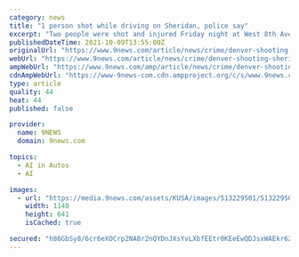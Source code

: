 ```yaml
---
category: news
title: "1 person shot while driving on Sheridan, police say"
excerpt: "Two people were shot and injured Friday night at West 8th Avenue and Sheridan Boulevard, according to the Denver Police Department (DPD). DPD got a call about the shooting at 8:12 p.m. At least one of the victims was shot while driving on Sheridan and got themselves to a hospital,"
publishedDateTime: 2021-10-09T13:55:00Z
originalUrl: "https://www.9news.com/article/news/crime/denver-shooting-sheridan-victim-driving/73-c4eb3291-5a33-4ee3-97c8-b0c8018830b8"
webUrl: "https://www.9news.com/article/news/crime/denver-shooting-sheridan-victim-driving/73-c4eb3291-5a33-4ee3-97c8-b0c8018830b8"
ampWebUrl: "https://www.9news.com/amp/article/news/crime/denver-shooting-sheridan-victim-driving/73-c4eb3291-5a33-4ee3-97c8-b0c8018830b8"
cdnAmpWebUrl: "https://www-9news-com.cdn.ampproject.org/c/s/www.9news.com/amp/article/news/crime/denver-shooting-sheridan-victim-driving/73-c4eb3291-5a33-4ee3-97c8-b0c8018830b8"
type: article
quality: 44
heat: 44
published: false

provider:
  name: 9NEWS
  domain: 9news.com

topics:
  - AI in Autos
  - AI

images:
  - url: "https://media.9news.com/assets/KUSA/images/513229501/513229501_1140x641.png"
    width: 1140
    height: 641
    isCached: true

secured: "h86GbSy8/6cr6eXOCrp2NA8r2nQYDnJXsYvLXbfEEtr0KEeEwQDJsxWAEkr6ZdOebmsc8H+ctZi3KAW3kT8WJ+FymPlD+xftLISJ9gHSQYLNX72yR3WfQZYNXQb6LplYt7G/FFsw65MCvNZXMtnFGmo0qzfxZqIyx8SVX4oL3IU7DmoCxOAbVqczk3A/SbA6Ia5yZbfUkNtCNyhE7VUYcwBMHKOTwkeq5ruE0xoD+/PH0JmpXv01//WBMtIdZFvUn2EfDHJTwFTVPzSFhMhKQshNRam0h3cYC5tbbMrzSDE3SPWGpfZhFZQ9u48kRi4AMhllCFs+Eyerz+MQ5DHHDT+S7e4ube7bF/3htHGYZHI=;/7pYZe+jJUANiM5xaSTeCQ=="
---
```


